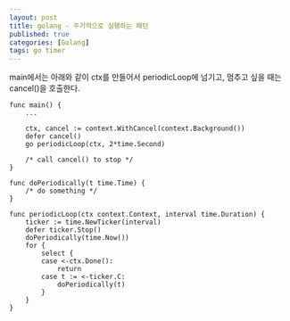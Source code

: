 ```yaml
---
layout: post
title: golang - 주기적으로 실행하는 패턴
published: true
categories: [Golang]
tags: go timer
---
```

main에서는 아래와 같이 ctx를 만들어서 periodicLoop에 넘기고, 멈추고 싶을 때는 cancel()을 호출한다.  
  
```  
func main() {
    ...

    ctx, cancel := context.WithCancel(context.Background())
    defer cancel()
    go periodicLoop(ctx, 2*time.Second)

    /* call cancel() to stop */
}
```
  
```  
func doPeriodically(t time.Time) {
    /* do something */
}

func periodicLoop(ctx context.Context, interval time.Duration) {
    ticker := time.NewTicker(interval)
    defer ticker.Stop()
    doPeriodically(time.Now())
    for {
        select {
        case <-ctx.Done():
            return
        case t := <-ticker.C:
            doPeriodically(t)
        }
    }
}
```